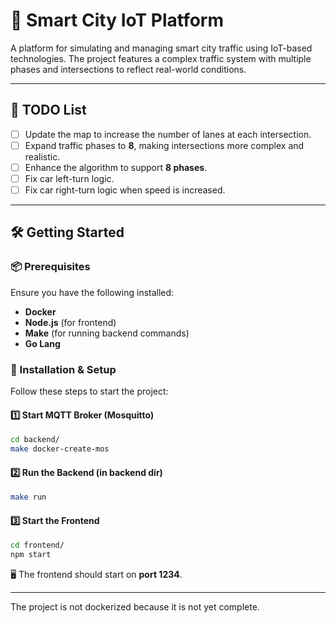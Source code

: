 # 🚀 Smart City IoT Platform

A platform for simulating and managing smart city traffic using IoT-based technologies. The project features a complex traffic system with multiple phases and intersections to reflect real-world conditions.

---

## 📌 TODO List

- [ ] Update the map to increase the number of lanes at each intersection.
- [ ] Expand traffic phases to **8**, making intersections more complex and realistic.
- [ ] Enhance the algorithm to support **8 phases**.
- [ ] Fix car left-turn logic.
- [ ] Fix car right-turn logic when speed is increased. 

---

## 🛠️ Getting Started

### 📦 Prerequisites
Ensure you have the following installed:
- **Docker**
- **Node.js** (for frontend)
- **Make** (for running backend commands)
- **Go Lang**

### 🚀 Installation & Setup
Follow these steps to start the project:

#### 1️⃣ Start MQTT Broker (Mosquitto)
```sh
cd backend/
make docker-create-mos
```

#### 2️⃣ Run the Backend (in backend dir)
```sh
make run
```

#### 3️⃣ Start the Frontend
```sh
cd frontend/
npm start
```
🖥️ The frontend should start on **port 1234**.

---

The project is not dockerized because it is not yet complete.
